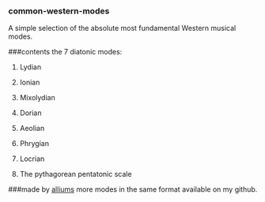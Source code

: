 ### common-western-modes
A simple selection of the absolute most fundamental Western musical modes.

###contents
the 7 diatonic modes:
1. Lydian
2. Ionian
3. Mixolydian
4. Dorian
5. Aeolian
6. Phrygian
7. Locrian

8. The pythagorean pentatonic scale

###made by [alliums](https://github.com/alliums)
more modes in the same format available on my github.
